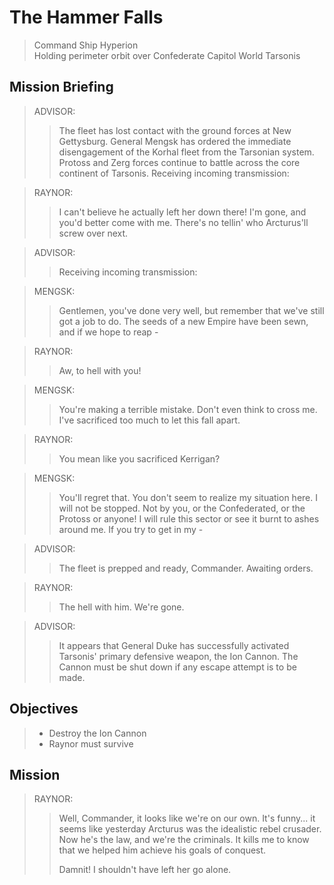 # The Hammer Falls

> Command Ship Hyperion  
> Holding perimeter orbit over Confederate Capitol World Tarsonis

## Mission Briefing

> ADVISOR:
>> The fleet has lost contact with the ground forces at New Gettysburg. General Mengsk has ordered the immediate disengagement of the Korhal fleet from the Tarsonian system. Protoss and Zerg forces continue to battle across the core continent of Tarsonis. Receiving incoming transmission:

> RAYNOR:
>> I can't believe he actually left her down there! I'm gone, and you'd better come with me. There's no tellin' who Arcturus'll screw over next.

> ADVISOR:
>> Receiving incoming transmission:

> MENGSK:
>> Gentlemen, you've done very well, but remember that we've still got a job to do. The seeds of a new Empire have been sewn, and if we hope to reap -

> RAYNOR:
>> Aw, to hell with you!

> MENGSK:
>> You're making a terrible mistake. Don't even think to cross me. I've sacrificed too much to let this fall apart.

> RAYNOR:
>> You mean like you sacrificed Kerrigan?

> MENGSK:
>> You'll regret that. You don't seem to realize my situation here. I will not be stopped. Not by you, or the Confederated, or the Protoss or anyone! I will rule this sector or see it burnt to ashes around me. If you try to get in my -

> ADVISOR:
>> The fleet is prepped and ready, Commander. Awaiting orders.

> RAYNOR:
>> The hell with him. We're gone.

> ADVISOR:
>> It appears that General Duke has successfully activated Tarsonis' primary defensive weapon, the Ion Cannon. The Cannon must be shut down if any escape attempt is to be made.

## Objectives

> - Destroy the Ion Cannon
> - Raynor must survive

## Mission

> RAYNOR:
>> Well, Commander, it looks like we're on our own. It's funny... it seems like yesterday Arcturus was the idealistic rebel crusader. Now he's the law, and we're the criminals. It kills me to know that we helped him achieve his goals of conquest.
>>
>> Damnit! I shouldn't have left her go alone.